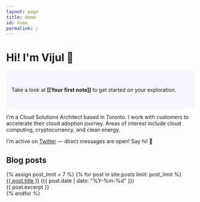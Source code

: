 ```yaml
---
layout: page
title: Home
id: home
permalink: /
---
```


# Hi! I'm Vijul 👋 

<p style="padding: 3em 1em; background: #f5f7ff; border-radius: 4px;">
  Take a look at <span style="font-weight: bold">[[Your first note]]</span> to get started on your exploration.
</p>

I'm a Cloud Solutions Architect based in Toronto. I work with customers to accelerate their cloud adoption journey. Areas of interest include cloud computing, cryptocurrency, and clean energy. 

I'm active on <a title="Twitter" rel="noopener" target="_blank" href="https://twitter.com/vijulp">Twitter</a> &mdash; direct messages are open! Say hi! 👋

<div>
    <div class="grid-element">
      <h2>Blog posts</h2>
      {% assign post_limit = 7 %}
      {% for post in site.posts limit: post_limit %}
      <div class="list-entry">
        <div><a class="internal-link" href="{{ post.url }}">{{ post.title }}</a> <span class="faded">({{ post.date | date: "%Y-%m-%d" }})</span></div>
        <div>{{ post.excerpt }}</div>
      </div>
      {% endfor %}
    </div>


<style>
  .wrapper {
    max-width: 46em;
  }
</style>
